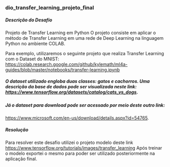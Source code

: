 ### dio_transfer_learning_projeto_final 

##### Descrição do Desafio
Projeto de Transfer Learning em Python
O projeto consiste em aplicar o método de Transfer Learning em uma rede de Deep Learning na linguagem Python no ambiente COLAB.

Para exemplo, utilizaremos o seguinte projeto que realiza Transfer Learning com o Dataset do MNIST: https://colab.research.google.com/github/kylemath/ml4a-guides/blob/master/notebooks/transfer-learning.ipynb

##### O dataset utilizado engloba duas classes: gatos e cachorros. Uma descrição da base de dados pode ser visualizada neste link: https://www.tensorflow.org/datasets/catalog/cats_vs_dogs.

##### Já o dataset para download pode ser acessado por meio deste outro link:

https://www.microsoft.com/en-us/download/details.aspx?id=54765.

##### Resolução
Para resolver este desafio utilizei o projeto modelo deste link https://www.tensorflow.org/tutorials/images/transfer_learning Após treinar o modelo exportei o mesmo para poder ser utilizado posteriormente na aplicação final.
